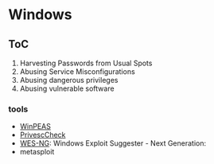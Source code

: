 # Windows



## ToC

1. Harvesting Passwords from Usual Spots
2. Abusing Service Misconfigurations
3. Abusing dangerous privileges 
4. Abusing vulnerable software 

### tools

- [WinPEAS](https://github.com/carlospolop/PEASS-ng/tree/master/winPEAS)
- [PrivescCheck](https://github.com/itm4n/PrivescCheck)
- [WES-NG](https://github.com/bitsadmin/wesng): Windows Exploit Suggester - Next Generation: 
- metasploit
